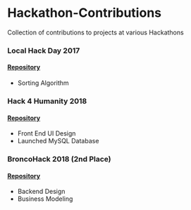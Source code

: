 # Hackathon-Contributions
Collection of contributions to projects at various Hackathons

<h3>Local Hack Day 2017</h3>
<h4><a href="https://github.com/MattMistele/scu-calendar-windows">Repository</a></h4>
<ul>
  <li>Sorting Algorithm</li>
</ul>

<h3>Hack 4 Humanity 2018</h3>
<h4><a href="https://github.com/MattMistele/natural-disaster-worldmap-hackathon">Repository</a></h4>
<ul>
  <li>Front End UI Design</li>
  <li>Launched MySQL Database</li>
</ul>

<h3>BroncoHack 2018 (2nd Place)</h3>
<h4><a href="https://github.com/broncohack2018">Repository</a></h4>
<ul>
  <li>Backend Design</li>
  <li>Business Modeling</li>
</ul>
